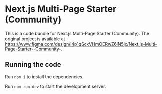 
  # Next.js Multi-Page Starter (Community)

  This is a code bundle for Next.js Multi-Page Starter (Community). The original project is available at https://www.figma.com/design/l4p1qScxVHmOERwZ6iN5jx/Next.js-Multi-Page-Starter--Community-.

  ## Running the code

  Run `npm i` to install the dependencies.

  Run `npm run dev` to start the development server.
  